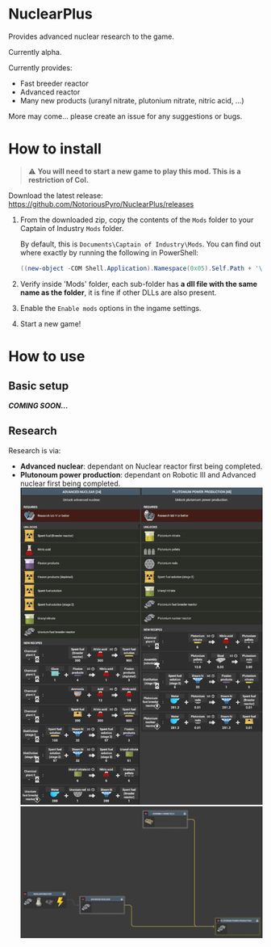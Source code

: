 # NuclearPlus

Provides advanced nuclear research to the game.

Currently alpha.

Currently provides:
* Fast breeder reactor
* Advanced reactor
* Many new products (uranyl nitrate, plutonium nitrate, nitric acid, ...)

More may come... please create an issue for any suggestions or bugs.

# How to install

> :warning: **You will need to start a new game to play this mod. This is a restriction of CoI.**

Download the latest release: https://github.com/NotoriousPyro/NuclearPlus/releases

1. From the downloaded zip, copy the contents of the `Mods` folder to your Captain of Industry `Mods` folder.

    By default, this is `Documents\Captain of Industry\Mods`. You can find out where exactly by running the following in PowerShell:
    ```powershell
    ((new-object -COM Shell.Application).Namespace(0x05).Self.Path + '\Captain of Industry\Mods')
    ```

2. Verify inside 'Mods' folder, each sub-folder has **a dll file with the same name as the folder**, it is fine if other DLLs are also present.

3. Enable the `Enable mods` options in the ingame settings.

4. Start a new game!

# How to use

## Basic setup
***COMING SOON...***

## Research
Research is via:
* **Advanced nuclear**: dependant on Nuclear reactor first being completed.
* **Plutonoum power production**: dependant on Robotic III and Advanced nuclear first being completed.
![Research](docs/research.png)
![Research Tree](docs/research_tree.png)


